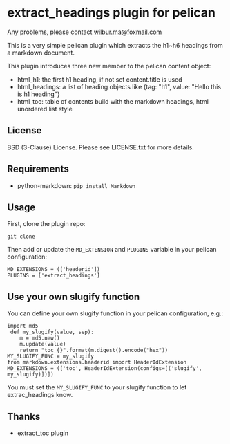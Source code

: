 # extract_headings plugin for pelican

Any problems, please contact wilbur.ma@foxmail.com

This is a very simple pelican plugin which extracts the h1~h6 headings from a markdown document.

This plugin introduces three new member to the pelican content object:
*  html_h1: the first h1 heading, if not set content.title is used
*  html_headings: a list of heading objects like {tag: "h1", value: "Hello this is h1 heading"}
*  html_toc: table of contents build with the markdown headings, html unordered list style

## License

BSD (3-Clause) License. Please see LICENSE.txt for more details.

## Requirements

*  python-markdown: `pip install Markdown`

## Usage

First, clone the plugin repo:

    git clone 

Then add or update the `MD_EXTENSION` and `PLUGINS` variable in your pelican configuration:

    MD_EXTENSIONS = (['headerid'])
    PLUGINS = ['extract_headings']

## Use your own slugify function

You can define your own slugify function in your pelican configuration, e.g.:

    import md5 
     def my_slugify(value, sep):
        m = md5.new()
        m.update(value)
        return "toc_{}".format(m.digest().encode("hex"))
    MY_SLUGIFY_FUNC = my_slugify
    from markdown.extensions.headerid import HeaderIdExtension
    MD_EXTENSIONS = (['toc', HeaderIdExtension(configs=[('slugify', my_slugify)])])

You must set the `MY_SLUGIFY_FUNC` to your slugify function to let extrac_headings know.

## Thanks

*  extract_toc plugin
